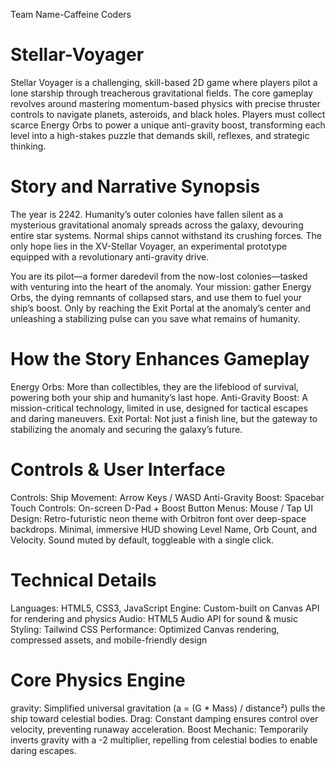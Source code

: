 Team Name-Caffeine Coders

# Stellar-Voyager
Stellar Voyager is a challenging, skill-based 2D game where players pilot a lone starship through treacherous gravitational fields. The core gameplay revolves around mastering momentum-based physics with precise thruster controls to navigate planets, asteroids, and black holes. Players must collect scarce Energy Orbs to power a unique anti-gravity boost, transforming each level into a high-stakes puzzle that demands skill, reflexes, and strategic thinking.

# Story and Narrative Synopsis
The year is 2242. Humanity’s outer colonies have fallen silent as a mysterious gravitational anomaly spreads across the galaxy, devouring entire star systems. Normal ships cannot withstand its crushing forces. The only hope lies in the XV-Stellar Voyager, an experimental prototype equipped with a revolutionary anti-gravity drive.

You are its pilot—a former daredevil from the now-lost colonies—tasked with venturing into the heart of the anomaly. Your mission: gather Energy Orbs, the dying remnants of collapsed stars, and use them to fuel your ship’s boost. Only by reaching the Exit Portal at the anomaly’s center and unleashing a stabilizing pulse can you save what remains of humanity.

# How the Story Enhances Gameplay
Energy Orbs: More than collectibles, they are the lifeblood of survival, powering both your ship and humanity’s last hope.
Anti-Gravity Boost: A mission-critical technology, limited in use, designed for tactical escapes and daring maneuvers.
Exit Portal: Not just a finish line, but the gateway to stabilizing the anomaly and securing the galaxy’s future.

# Controls & User Interface
Controls:
Ship Movement: Arrow Keys / WASD
Anti-Gravity Boost: Spacebar
Touch Controls: On-screen D-Pad + Boost Button
Menus: Mouse / Tap
UI Design:
Retro-futuristic neon theme with Orbitron font over deep-space backdrops.
Minimal, immersive HUD showing Level Name, Orb Count, and Velocity.
Sound muted by default, toggleable with a single click. 

# Technical Details
Languages: HTML5, CSS3, JavaScript
Engine: Custom-built on Canvas API for rendering and physics
Audio: HTML5 Audio API for sound & music
Styling: Tailwind CSS
Performance: Optimized Canvas rendering, compressed assets, and mobile-friendly design

# Core Physics Engine
gravity: Simplified universal gravitation (a = (G * Mass) / distance²) pulls the ship toward celestial bodies.
Drag: Constant damping ensures control over velocity, preventing runaway acceleration.
Boost Mechanic: Temporarily inverts gravity with a -2 multiplier, repelling from celestial bodies to enable daring escapes.
